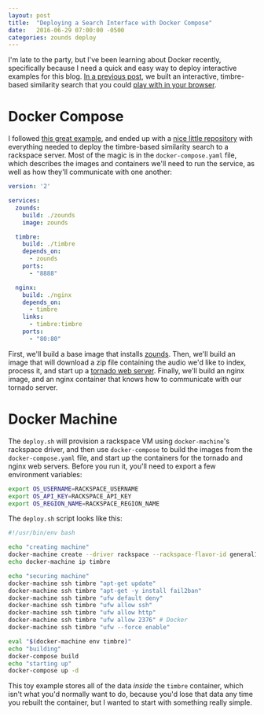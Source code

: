 ```yaml
---
layout: post
title:  "Deploying a Search Interface with Docker Compose"
date:   2016-06-29 07:00:00 -0500
categories: zounds deploy
---
```


I'm late to the party, but I've been learning about Docker recently, specifically because I need a quick and easy way to deploy interactive examples for this blog.  [In a previous post](https://johnvinyard.github.io/zounds/indexing/search/2016/06/04/timbre-based-similarity-search.html), we built an interactive, timbre-based similarity search that you could [play with in your browser](http://23.253.119.81/).

# Docker Compose
I followed [this great example](https://developer.rackspace.com/blog/dev-to-deploy-with-docker-machine-and-compose/), and ended up with a [nice little repository](https://github.com/JohnVinyard/zounds-timbre-search) with everything needed to deploy the timbre-based similarity search to a rackspace server.  Most of the magic is in the `docker-compose.yaml` file, which describes the images and containers we'll need to run the service, as well as how they'll communicate with one another:

```yaml
version: '2'

services:
  zounds:
    build: ./zounds
    image: zounds

  timbre:
    build: ./timbre
    depends_on:
      - zounds
    ports:
      - "8888"

  nginx:
    build: ./nginx
    depends_on:
      - timbre
    links:
      - timbre:timbre
    ports:
      - "80:80"
```

First, we'll build a base image that installs [zounds](https://github.com/JohnVinyard/zounds).  Then, we'll build an image that will download a zip file containing the audio we'd like to index, process it, and start up a [tornado web server](http://www.tornadoweb.org/en/stable/).  Finally, we'll build an nginx image, and an nginx container that knows how to communicate with our tornado server.

# Docker Machine
The `deploy.sh` will provision a rackspace VM using `docker-machine`'s rackspace driver, and then use `docker-compose` to build the images from the `docker-compose.yaml` file, and start up the containers for the tornado and nginx web servers.  Before you run it, you'll need to export a few environment variables:

```bash
export OS_USERNAME=RACKSPACE_USERNAME
export OS_API_KEY=RACKSPACE_API_KEY
export OS_REGION_NAME=RACKSPACE_REGION_NAME
```

The `deploy.sh` script looks like this:

```bash
#!/usr/bin/env bash

echo "creating machine"
docker-machine create --driver rackspace --rackspace-flavor-id general1-2 timbre
echo docker-machine ip timbre

echo "securing machine"
docker-machine ssh timbre "apt-get update"
docker-machine ssh timbre "apt-get -y install fail2ban"
docker-machine ssh timbre "ufw default deny"
docker-machine ssh timbre "ufw allow ssh"
docker-machine ssh timbre "ufw allow http"
docker-machine ssh timbre "ufw allow 2376" # Docker
docker-machine ssh timbre "ufw --force enable"

eval "$(docker-machine env timbre)"
echo "building"
docker-compose build
echo "starting up"
docker-compose up -d
```

This toy example stores all of the data _inside_ the `timbre` container, which isn't what you'd normally want to do, because you'd lose that data any time you rebuilt the container, but I wanted to start with something really simple.

